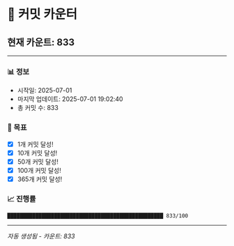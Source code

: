 # 🔢 커밋 카운터

## 현재 카운트: 833

---

### 📊 정보
- 시작일: 2025-07-01
- 마지막 업데이트: 2025-07-01 19:02:40
- 총 커밋 수: 833

### 🎯 목표
- [x] 1개 커밋 달성!
- [x] 10개 커밋 달성!
- [x] 50개 커밋 달성!
- [x] 100개 커밋 달성!
- [x] 365개 커밋 달성!

### 📈 진행률
```
██████████████████████████████████████████████████ 833/100
```

---
*자동 생성됨 - 카운트: 833*
